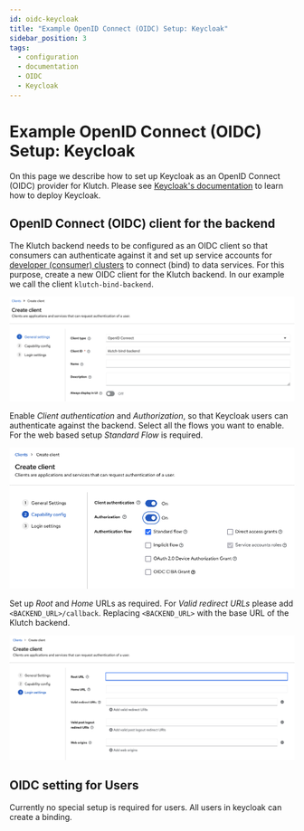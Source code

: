 ```yaml
---
id: oidc-keycloak
title: "Example OpenID Connect (OIDC) Setup: Keycloak"
sidebar_position: 3
tags:
  - configuration
  - documentation
  - OIDC
  - Keycloak
---
```


# Example OpenID Connect (OIDC) Setup: Keycloak

On this page we describe how to set up Keycloak as an OpenID Connect (OIDC) provider for Klutch.
Please see [Keycloak's documentation](https://www.keycloak.org/documentation) to learn how to deploy
Keycloak.

## OpenID Connect (OIDC) client for the backend

The Klutch backend needs to be configured as an OIDC client so that consumers can authenticate
against it and set up service accounts for [developer (consumer) clusters](./setup-developer-cluster.md)
to connect (bind) to data services. For this purpose, create a new OIDC client for the Klutch
backend. In our example we call the client `klutch-bind-backend`.

![step 1](<keycloak screenshots/Step 1.png>)

Enable _Client authentication_ and _Authorization_, so that Keycloak users can authenticate against
the backend. Select all the flows you want to enable. For the web based setup _Standard Flow_ is
required.

![step 2](<keycloak screenshots/Step 2.png>)

Set up _Root_ and _Home_ URLs as required. For _Valid redirect URLs_ please add
`<BACKEND_URL>/callback`. Replacing `<BACKEND_URL>` with the base URL of the Klutch backend.

![step 3](<keycloak screenshots/Step 3.png>)

## OIDC setting for Users

Currently no special setup is required for users. All users in keycloak can create a binding.
